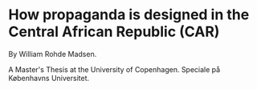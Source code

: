 # How propaganda is designed in the Central African Republic (CAR)

By William Rohde Madsen.

A Master's Thesis at the University of Copenhagen. Speciale på Københavns Universitet.